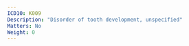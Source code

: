 ```yaml
---
ICD10: K009
Description: "Disorder of tooth development, unspecified"
Matters: No
Weight: 0
---
```

